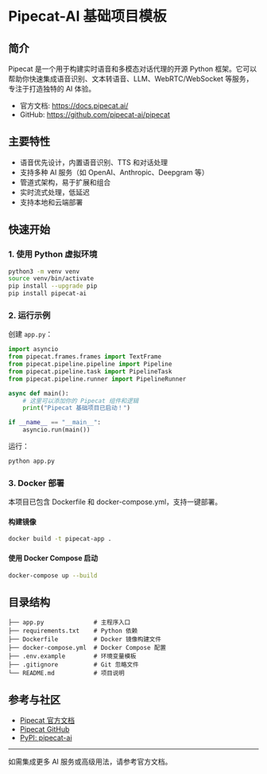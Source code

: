 # Pipecat-AI 基础项目模板

## 简介

Pipecat 是一个用于构建实时语音和多模态对话代理的开源 Python 框架。它可以帮助你快速集成语音识别、文本转语音、LLM、WebRTC/WebSocket 等服务，专注于打造独特的 AI 体验。

- 官方文档: https://docs.pipecat.ai/
- GitHub: https://github.com/pipecat-ai/pipecat

## 主要特性
- 语音优先设计，内置语音识别、TTS 和对话处理
- 支持多种 AI 服务（如 OpenAI、Anthropic、Deepgram 等）
- 管道式架构，易于扩展和组合
- 实时流式处理，低延迟
- 支持本地和云端部署

## 快速开始

### 1. 使用 Python 虚拟环境

```bash
python3 -m venv venv
source venv/bin/activate
pip install --upgrade pip
pip install pipecat-ai
```

### 2. 运行示例

创建 `app.py`：

```python
import asyncio
from pipecat.frames.frames import TextFrame
from pipecat.pipeline.pipeline import Pipeline
from pipecat.pipeline.task import PipelineTask
from pipecat.pipeline.runner import PipelineRunner

async def main():
    # 这里可以添加你的 Pipecat 组件和逻辑
    print("Pipecat 基础项目已启动！")

if __name__ == "__main__":
    asyncio.run(main())
```

运行：
```bash
python app.py
```

### 3. Docker 部署

本项目已包含 Dockerfile 和 docker-compose.yml，支持一键部署。

#### 构建镜像
```bash
docker build -t pipecat-app .
```

#### 使用 Docker Compose 启动
```bash
docker-compose up --build
```

## 目录结构
```
├── app.py              # 主程序入口
├── requirements.txt    # Python 依赖
├── Dockerfile          # Docker 镜像构建文件
├── docker-compose.yml  # Docker Compose 配置
├── .env.example        # 环境变量模板
├── .gitignore          # Git 忽略文件
└── README.md           # 项目说明
```

## 参考与社区
- [Pipecat 官方文档](https://docs.pipecat.ai/)
- [Pipecat GitHub](https://github.com/pipecat-ai/pipecat)
- [PyPI: pipecat-ai](https://pypi.org/project/pipecat-ai/)

---

如需集成更多 AI 服务或高级用法，请参考官方文档。 